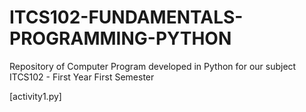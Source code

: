 # ITCS102-FUNDAMENTALS-PROGRAMMING-PYTHON
Repository of Computer Program developed in Python for our subject ITCS102 - First Year First Semester

[activity1.py]
